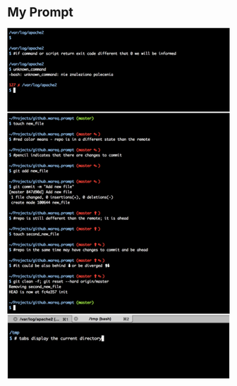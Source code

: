 # My Prompt

![exit code](/examples/exit_code.png?raw=true "exit code")
![git integration](/examples/git_integration.png?raw=true "git integration")
![window title](/examples/window_title.png?raw=true "window title")
